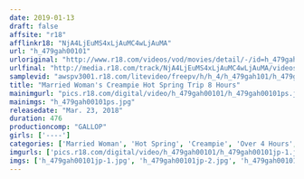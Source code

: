 ```yaml
---
date: 2019-01-13
draft: false
affsite: "r18"
afflinkr18: "NjA4LjEuMS4xLjAuMC4wLjAuMA"
url: "h_479gah00101"
urloriginal: "http://www.r18.com/videos/vod/movies/detail/-/id=h_479gah00101"
urlfinal: "http://media.r18.com/track/NjA4LjEuMS4xLjAuMC4wLjAuMA/videos/vod/movies/detail/-/id=h_479gah00101"
samplevid: "awspv3001.r18.com/litevideo/freepv/h/h_4/h_479gah101/h_479gah101_dmb_w.mp4"
title: "Married Woman's Creampie Hot Spring Trip 8 Hours"
mainimgurl: "pics.r18.com/digital/video/h_479gah00101/h_479gah00101ps.jpg"
mainimgs: "h_479gah00101ps.jpg"
releasedate: "Mar. 23, 2018"
duration: 476
productioncomp: "GALLOP"
girls: ['----']
categories: ['Married Woman', 'Hot Spring', 'Creampie', 'Over 4 Hours', 'Hi-Def']
imgurls: ['pics.r18.com/digital/video/h_479gah00101/h_479gah00101jp-1.jpg', 'pics.r18.com/digital/video/h_479gah00101/h_479gah00101jp-2.jpg', 'pics.r18.com/digital/video/h_479gah00101/h_479gah00101jp-3.jpg', 'pics.r18.com/digital/video/h_479gah00101/h_479gah00101jp-4.jpg', 'pics.r18.com/digital/video/h_479gah00101/h_479gah00101jp-5.jpg', 'pics.r18.com/digital/video/h_479gah00101/h_479gah00101jp-6.jpg', 'pics.r18.com/digital/video/h_479gah00101/h_479gah00101jp-7.jpg', 'pics.r18.com/digital/video/h_479gah00101/h_479gah00101jp-8.jpg', 'pics.r18.com/digital/video/h_479gah00101/h_479gah00101jp-9.jpg', 'pics.r18.com/digital/video/h_479gah00101/h_479gah00101jp-10.jpg', 'pics.r18.com/digital/video/h_479gah00101/h_479gah00101jp-11.jpg', 'pics.r18.com/digital/video/h_479gah00101/h_479gah00101jp-12.jpg', 'pics.r18.com/digital/video/h_479gah00101/h_479gah00101jp-13.jpg', 'pics.r18.com/digital/video/h_479gah00101/h_479gah00101jp-14.jpg', 'pics.r18.com/digital/video/h_479gah00101/h_479gah00101jp-15.jpg', 'pics.r18.com/digital/video/h_479gah00101/h_479gah00101jp-16.jpg', 'pics.r18.com/digital/video/h_479gah00101/h_479gah00101jp-17.jpg', 'pics.r18.com/digital/video/h_479gah00101/h_479gah00101jp-18.jpg', 'pics.r18.com/digital/video/h_479gah00101/h_479gah00101jp-19.jpg', 'pics.r18.com/digital/video/h_479gah00101/h_479gah00101jp-20.jpg']
imgs: ['h_479gah00101jp-1.jpg', 'h_479gah00101jp-2.jpg', 'h_479gah00101jp-3.jpg', 'h_479gah00101jp-4.jpg', 'h_479gah00101jp-5.jpg', 'h_479gah00101jp-6.jpg', 'h_479gah00101jp-7.jpg', 'h_479gah00101jp-8.jpg', 'h_479gah00101jp-9.jpg', 'h_479gah00101jp-10.jpg', 'h_479gah00101jp-11.jpg', 'h_479gah00101jp-12.jpg', 'h_479gah00101jp-13.jpg', 'h_479gah00101jp-14.jpg', 'h_479gah00101jp-15.jpg', 'h_479gah00101jp-16.jpg', 'h_479gah00101jp-17.jpg', 'h_479gah00101jp-18.jpg', 'h_479gah00101jp-19.jpg', 'h_479gah00101jp-20.jpg']
---
```


